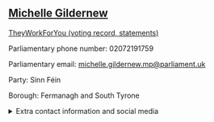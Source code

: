 ## <a href="https://members.parliament.uk/member/1416/contact">Michelle Gildernew</a>

<a href="https://www.theyworkforyou.com/mp/10913/michelle_gildernew/fermanagh_and_south_tyrone">TheyWorkForYou (voting record, statements)</a> 

Parliamentary phone number: 02072191759 

Parliamentary email: michelle.gildernew.mp@parliament.uk 

Party: Sinn Féin 

Borough: Fermanagh and South Tyrone 

<details><summary>Extra contact information and social media</summary> 
<li>Website:</li>
<li>Twitter: https://twitter.com/gildernewm</li>
<li>Constituency office phone number: 02885569250</li>
<li>Constituency office email:</li>
<li>Facebook:</li>
<li>Instagram:</li>
<li>Youtube:</li>
<li>Linkedin:</li>
<li>Government department phone number:</li>
<li>Government department email:</li>
<li>Threads:</li>
<li>Party office phone number:</li>
<li>Party office email:</li>
<li>Tiktok:</li>
</details>